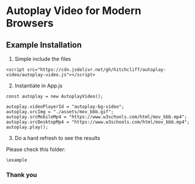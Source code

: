 # Autoplay Video for Modern Browsers

## Example Installation

1. Simple include the files

```
<script src="https://cdn.jsdelivr.net/gh/hitchcliff/autoplay-video/autoplay-video.js"></script>
```

2. Instantiate in App.js

```
const autoplay = new AutoplayVideo();

autoplay.videoPlayerId = "autoplay-bg-video";
autoplay.srcImg = "./assets/mov_bbb.gif";
autoplay.srcMobileMp4 = "https://www.w3schools.com/html/mov_bbb.mp4";
autoplay.srcDesktopMp4 = "https://www.w3schools.com/html/mov_bbb.mp4";
autoplay.play();
```

3. Do a hard refresh to see the results

Please check this folder:

```
\example
```

### Thank you
